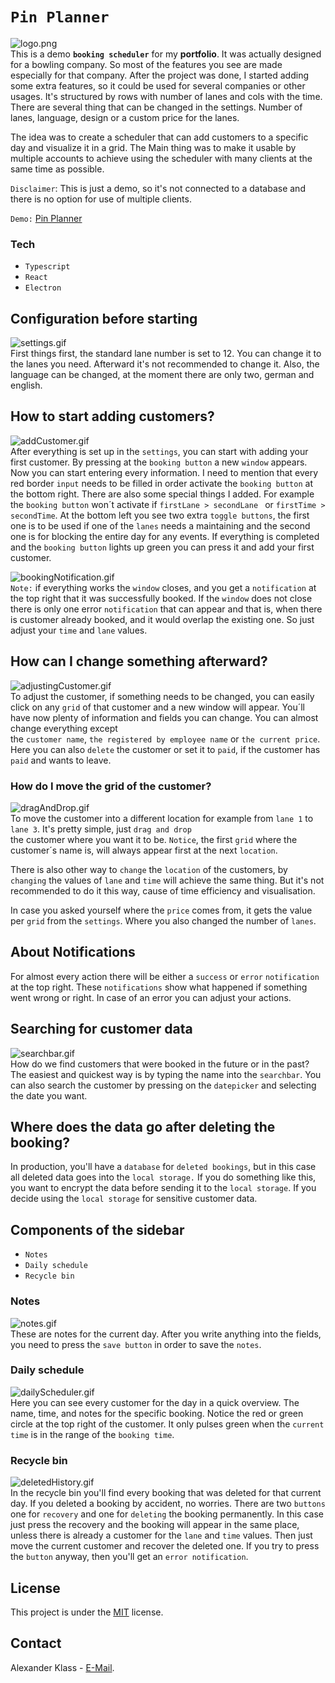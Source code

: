 # `Pin Planner`

![logo.png](https://i.imgur.com/QNyQiQF.png)\
This is a demo **`booking scheduler`** for my **portfolio**. It was actually designed for a bowling company.
So most of the features you see are made especially for that company. After the project was done, I started adding some
extra
features, so it could be used for several companies or other usages.
It's structured by rows with number of lanes and cols with the time.
There are several thing that can be changed in the settings. Number of lanes, language, design or a custom price for the
lanes.

The idea was to create a scheduler that can add customers to a specific day and visualize it in a grid. The Main thing
was
to make it usable by multiple accounts to achieve using the scheduler with many clients at the same time as possible.

`Disclaimer`: This is just a demo, so it's not connected to a database and there is no option for use of multiple
clients.

`Demo:` [Pin Planner](https://alexanderklass.github.io/Pin-Planner/)

### Tech

- `Typescript`
- `React`
- `Electron`

## Configuration before starting

![settings.gif](https://i.imgur.com/2VPF3dw.gif)\
First things first, the standard lane number is set to 12. You can change it to the lanes you need.
Afterward it's not recommended to change it. Also, the language can be changed, at the moment there are only two,
german and english.

## How to start adding customers?

![addCustomer.gif](https://i.imgur.com/b5S6uFQ.gif)\
After everything is set up in the `settings`, you can start with adding your first customer.
By pressing at the `booking button` a new `window` appears. Now you can start entering every information.
I need to mention that every red border `input` needs to be filled in order activate the `booking button` at the bottom
right.
There are also some special things I added. For example the `booking button` won´t activate if `firstLane > secondLane `
or
`firstTime > secondTime`. At the bottom left you see two extra `toggle buttons`, the first one is to be used if one of
the `lanes` needs
a maintaining and the second one is for blocking the entire day for any events. If everything is completed and
the `booking button`
lights up green you can press it and add your first customer.

![bookingNotification.gif](https://i.imgur.com/wfdeByj.gif) \
`Note:` if everything works the `window` closes, and you get a `notification` at the top right that it was successfully
booked.
If the `window` does not close there is only one error `notification` that can appear and that is, when there is
customer already booked,
and it would overlap the existing one. So just adjust your `time` and `lane` values.

## How can I change something afterward?

![adjustingCustomer.gif](https://i.imgur.com/taHphgT.gif)\
To adjust the customer, if something needs to be changed, you can easily click on any `grid` of that customer and
a new window will appear. You´ll have now plenty of information and fields you can change. You can almost change
everything except  
the `customer name`, `the registered by employee name` or `the current price`. Here you can also `delete` the customer
or set it to `paid`,
if the customer has `paid` and wants to leave.

### How do I move the grid of the customer?

![dragAndDrop.gif](https://i.imgur.com/Zy77QYH.gif)\
To move the customer into a different location for example from `lane 1` to `lane 3`. It's pretty simple,
just `drag and drop`   
the customer where you want it to be. `Notice`, the first `grid` where the customer´s name is, will always appear first
at the next `location`.

There is also other way to `change` the `location` of the customers, by `changing` the values of `lane` and `time` will
achieve the same thing.
But it's not recommended to do it this way, cause of time efficiency and visualisation.

In case you asked yourself where the `price` comes from, it gets the value per `grid` from the `settings`. Where you
also changed
the number of `lanes`.

## About Notifications

For almost every action there will be either a `success` or `error` `notification` at the top right.
These `notifications` show what happened if something went wrong
or right. In case of an error you can adjust your actions.

## Searching for customer data

![searchbar.gif](https://i.imgur.com/8stMxoH.gif)\
How do we find customers that were booked in the future or in the past? The easiest and quickest way is by typing the
name into the `searchbar`.
You can also search the customer by pressing on the `datepicker` and selecting the date you want.

## Where does the data go after deleting the booking?

In production, you'll have a `database` for `deleted bookings`, but in this case all deleted data goes into
the `local storage.` If you do something like this,
you want to encrypt the data before sending it to the `local storage`. If you decide using the `local storage` for
sensitive customer data.

## Components of the sidebar

- `Notes`
- `Daily schedule`
- `Recycle bin`

### Notes

![notes.gif](https://i.imgur.com/LHIMIts.gif)\
These are notes for the current day. After you write anything into the fields, you need to press the `save button`
in order to save the `notes`.

### Daily schedule

![dailyScheduler.gif](https://i.imgur.com/AYbLR7H.gif)\
Here you can see every customer for the day in a quick overview. The name, time, and notes for the specific booking.
Notice the red or green circle at the top right of the customer.
It only pulses green when the `current time` is in the range of the `booking time`.

### Recycle bin

![deletedHistory.gif](https://i.imgur.com/S46xq0n.gif)\
In the recycle bin you'll find every booking that was deleted for that current day. If you deleted a booking by
accident,
no worries. There are two `buttons` one for `recovery` and one for `deleting` the booking permanently.
In this case just press the recovery and the booking will appear in the same place, unless there is already a customer
for the `lane` and `time` values. Then just move the current customer and recover the deleted one. If you try to press
the `button`
anyway, then you'll get an `error notification`.

## License

This project is under the [MIT](LICENSE.txt) license.

## Contact

Alexander Klass - [E-Mail](mailto:alexklass16@gmail.com).












